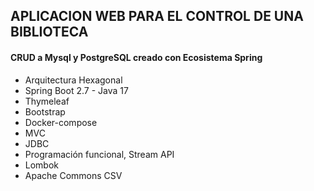## APLICACION WEB PARA EL CONTROL DE UNA BIBLIOTECA
#### CRUD a Mysql y PostgreSQL creado con Ecosistema Spring

- Arquitectura Hexagonal
- Spring Boot 2.7 - Java 17
- Thymeleaf
- Bootstrap
- Docker-compose
- MVC
- JDBC
- Programación funcional, Stream API
- Lombok
- Apache Commons CSV



